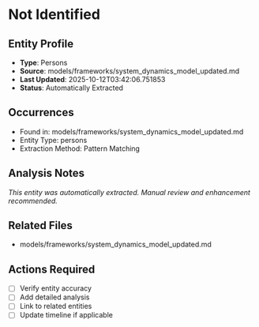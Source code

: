 # Not Identified

## Entity Profile
- **Type**: Persons
- **Source**: models/frameworks/system_dynamics_model_updated.md
- **Last Updated**: 2025-10-12T03:42:06.751853
- **Status**: Automatically Extracted

## Occurrences
- Found in: models/frameworks/system_dynamics_model_updated.md
- Entity Type: persons
- Extraction Method: Pattern Matching

## Analysis Notes
*This entity was automatically extracted. Manual review and enhancement recommended.*

## Related Files
- models/frameworks/system_dynamics_model_updated.md

## Actions Required
- [ ] Verify entity accuracy
- [ ] Add detailed analysis
- [ ] Link to related entities
- [ ] Update timeline if applicable
